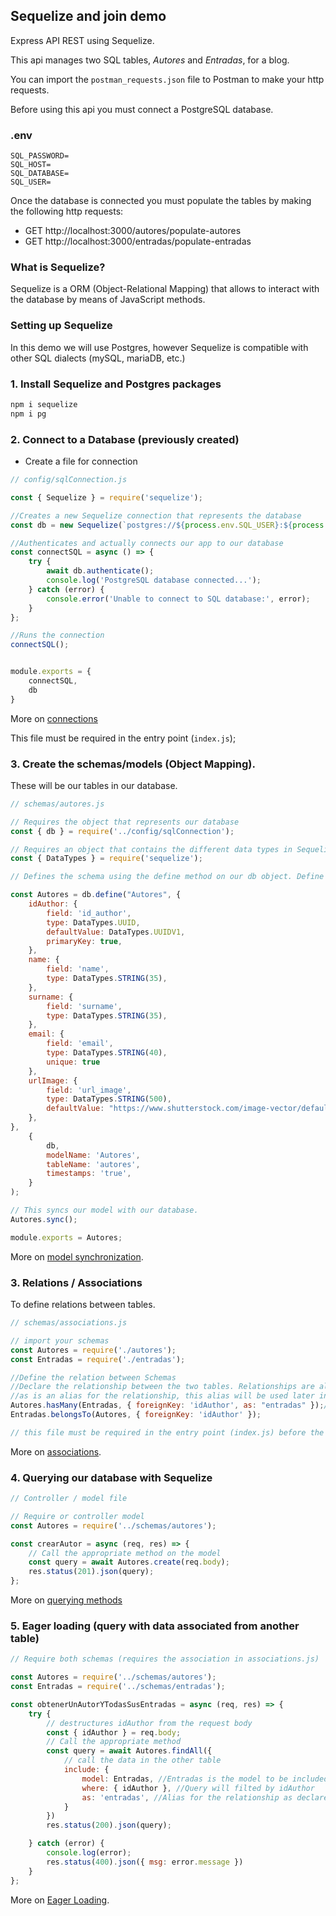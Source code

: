 ## Sequelize and join demo

Express API REST using Sequelize. 

This api manages two SQL tables, _Autores_ and _Entradas_, for a blog. 

You can import the `postman_requests.json` file to Postman to make your http requests. 

Before using this api you must connect a PostgreSQL database.

### .env
```
SQL_PASSWORD=
SQL_HOST=
SQL_DATABASE=
SQL_USER=
```
Once the database is connected you must populate the tables by making the following http requests: 

- GET http://localhost:3000/autores/populate-autores
- GET http://localhost:3000/entradas/populate-entradas

### What is Sequelize?

Sequelize is a ORM (Object-Relational Mapping) that allows to interact with the database by means of JavaScript methods. 

### Setting up Sequelize

In this demo we will use Postgres, however Sequelize is compatible with other SQL dialects (mySQL, mariaDB, etc.)

### 1. Install Sequelize and Postgres packages
```bash
npm i sequelize
npm i pg
```

### 2. Connect to a Database (previously created)

- Create a file for connection 

```js
// config/sqlConnection.js

const { Sequelize } = require('sequelize');

//Creates a new Sequelize connection that represents the database
const db = new Sequelize(`postgres://${process.env.SQL_USER}:${process.env.SQL_PASSWORD}@${process.env.SQL_HOST}/${process.env.SQL_USER}`);

//Authenticates and actually connects our app to our database
const connectSQL = async () => {
    try {
        await db.authenticate();
        console.log('PostgreSQL database connected...');
    } catch (error) {
        console.error('Unable to connect to SQL database:', error);
    }
};

//Runs the connection
connectSQL();


module.exports = {
    connectSQL,
    db
}
```
More on [connections](https://sequelize.org/docs/v6/getting-started/#connecting-to-a-database)

This file must be required in the entry point (`index.js`);




### 3. Create the schemas/models (Object Mapping). 

These will be our tables in our database.

```js
// schemas/autores.js

// Requires the object that represents our database
const { db } = require('../config/sqlConnection');

// Requires an object that contains the different data types in Sequelize
const { DataTypes } = require('sequelize');

// Defines the schema using the define method on our db object. Define has as first argument the name of the model and as second argument an object containing the name of the fields and their features. 

const Autores = db.define("Autores", {
    idAuthor: {
        field: 'id_author',
        type: DataTypes.UUID,
        defaultValue: DataTypes.UUIDV1,
        primaryKey: true,
    },
    name: {
        field: 'name',
        type: DataTypes.STRING(35),
    },
    surname: {
        field: 'surname',
        type: DataTypes.STRING(35),
    },
    email: {
        field: 'email',
        type: DataTypes.STRING(40),
        unique: true
    },
    urlImage: {
        field: 'url_image',
        type: DataTypes.STRING(500),
        defaultValue: "https://www.shutterstock.com/image-vector/default-ui-image-placeholder-wireframes-260nw-1037719192.jpg"
    },
},
    {
        db,
        modelName: 'Autores',
        tableName: 'autores',
        timestamps: 'true',
    }
);

// This syncs our model with our database.
Autores.sync();

module.exports = Autores;

```

More on [model synchronization](https://sequelize.org/docs/v6/core-concepts/model-basics/#model-synchronization).


### 3. Relations / Associations

To define relations between tables.

```js
// schemas/associations.js

// import your schemas
const Autores = require('./autores');
const Entradas = require('./entradas');

//Define the relation between Schemas
//Declare the relationship between the two tables. Relationships are always reciprocal. 
//as is an alias for the relationship, this alias will be used later in the query. 
Autores.hasMany(Entradas, { foreignKey: 'idAuthor', as: "entradas" });//{foreignKey:'id_author'} works as well 
Entradas.belongsTo(Autores, { foreignKey: 'idAuthor' });

// this file must be required in the entry point (index.js) before the connection
```
More on [associations](https://sequelize.org/docs/v6/core-concepts/assocs/).

### 4. Querying our database with Sequelize

```js 
// Controller / model file 

// Require or controller model 
const Autores = require('../schemas/autores');

const crearAutor = async (req, res) => {
    // Call the appropriate method on the model 
    const query = await Autores.create(req.body);
    res.status(201).json(query);
};

```
More on [querying methods](https://sequelize.org/docs/v6/core-concepts/model-querying-basics/)


### 5. Eager loading (query with data associated from another table)

```js
// Require both schemas (requires the association in associations.js)

const Autores = require('../schemas/autores');
const Entradas = require('../schemas/entradas');

const obtenerUnAutorYTodasSusEntradas = async (req, res) => {
    try {
        // destructures idAuthor from the request body 
        const { idAuthor } = req.body;
        // Call the appropriate method
        const query = await Autores.findAll({
            // call the data in the other table
            include: {
                model: Entradas, //Entradas is the model to be included
                where: { idAuthor }, //Query will filted by idAuthor
                as: 'entradas', //Alias for the relationship as declared in the association.
            }
        })
        res.status(200).json(query);

    } catch (error) {
        console.log(error);
        res.status(400).json({ msg: error.message })
    }
};

```
More on [Eager Loading](https://sequelize.org/docs/v6/advanced-association-concepts/eager-loading/).


